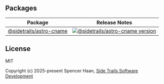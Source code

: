 ## Packages

| Package                                         | Release Notes                                                                                                                              |
| ------------------------------------------------|--------------------------------------------------------------------------------------------------------------------------------------------|
| [@sidetrails/astro-cname](packages/astro-cname) | [![@sidetrails/astro-cname version](https://img.shields.io/npm/v/@sidetrails/astro-cname.svg?label=%20)](packages/astro-cname/CHANGELOG.md)|

## License

MIT

Copyright (c) 2025-present Spencer Haan, [Side Trails Software Development][sidetrails]

<!-- Links -->
[sidetrails]: https://sidetrails.dev
